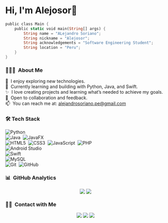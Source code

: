 # Hi, I'm Alejosor👾

```rust
public class Main {
    public static void main(String[] args) {
        String name = "ALejandro Soriano";
        String nickname = "Alejosor";
        String acknowledgements = "Software Engineering Student";
        String location = "Peru";
    }
}
```

### 👨🏻‍💻 &nbsp;About Me

🔭 &nbsp;I enjoy exploring new technologies.  \
🌱 &nbsp;Currently learning and building with Python, Java, and Swift. \
✨ &nbsp;I love creating projects and learning what’s needed to achieve my goals.\
💬 &nbsp;Open to collaboration and feedback. \
📫 &nbsp;You can reach me at: [alejandrosoriano.pe@gmail.com](mailto:alejandrosoriano.pe@gmail.com) 

### 🛠 Tech Stack
![Python](https://img.shields.io/badge/python-3670A0?style=for-the-badge&logo=python&logoColor=ffdd54)&nbsp;\
![Java](https://img.shields.io/badge/java-%23ED8B00.svg?style=for-the-badge&logo=openjdk&logoColor=white)&nbsp;
![JavaFX](https://img.shields.io/badge/javafx-%23FF0000.svg?style=for-the-badge&logo=javafx&logoColor=white)&nbsp;\
![HTML5](https://img.shields.io/badge/html5-%23E34F26.svg?style=for-the-badge&logo=html5&logoColor=white)&nbsp;
![CSS3](https://img.shields.io/badge/css3-%231572B6.svg?style=for-the-badge&logo=css3&logoColor=white)&nbsp;
![JavaScript](https://img.shields.io/badge/javascript-%23323330.svg?style=for-the-badge&logo=javascript&logoColor=%23F7DF1E)&nbsp;
![PHP](https://img.shields.io/badge/php-%23777BB4.svg?style=for-the-badge&logo=php&logoColor=white)&nbsp;\
![Android Studio](https://img.shields.io/badge/android%20studio-346ac1?style=for-the-badge&logo=android%20studio&logoColor=white)&nbsp;\
![Swift](https://img.shields.io/badge/swift-F54A2A?style=for-the-badge&logo=swift&logoColor=white)&nbsp;\
![MySQL](https://img.shields.io/badge/mysql-4479A1.svg?style=for-the-badge&logo=mysql&logoColor=white)&nbsp;\
![Git](https://img.shields.io/badge/git-%23F05033.svg?style=for-the-badge&logo=git&logoColor=white)&nbsp;
![GitHub](https://img.shields.io/badge/github-%23121011.svg?style=for-the-badge&logo=github&logoColor=white)&nbsp;


### 📊 &nbsp;GitHub Analytics

<div align="center" display="flex">
  <img src="https://github-readme-stats.vercel.app/api?username=Alejosor&show_icons=true&count_private=true&hide_border=true&rank_icon=default&theme=one_dark_pro" align="center" /> 
  <source align="center"
    srcset="https://github-readme-stats.vercel.app/api/top-langs/?username=Alejosor&layout=compact&langs_count=8&theme=default"
    media="(prefers-color-scheme: dark)" />
  <source align="center"
    srcset="https://github-readme-stats.vercel.app/api/top-langs/?username=Alejosor&layout=compact&langs_count=8&theme=default"
    media="(prefers-color-scheme: light), (prefers-color-scheme: no-preference)" />
  <img src="https://github-readme-stats.vercel.app/api/top-langs/?username=Alejosor&layout=compact&langs_count=8&theme=one_dark_pro" align="center"/>
</div> 

### 🤝🏻 &nbsp;Contact with Me

<p align="center">
<a href="https://www.linkedin.com/in/alejandro-soriano-palomino/"><img src="https://img.shields.io/badge/-LinkedIn-0077B5?style=flat-square&logo=Linkedin&logoColor=white"/></a>
<a href="mailto:alejandrosoriano.pe@gmail.com"><img src="https://img.shields.io/badge/-Gmail-e00303?style=flat-square&logo=Gmail&logoColor=white"/></a>
<a href="https://x.com/_AlejoSoriano"><img src="https://img.shields.io/badge/X-%23000000.svg?style=flat-square&logo=X&logoColor=white)"/></a>
